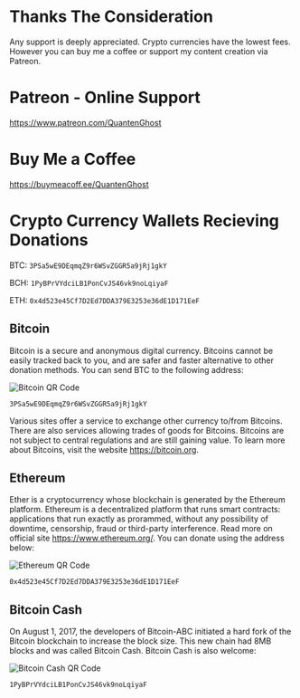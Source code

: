 

# Thanks The Consideration
Any support is deeply appreciated. Crypto currencies have the lowest fees. However you can buy me a coffee or support my content creation via Patreon.

# Patreon - Online Support
https://www.patreon.com/QuantenGhost

# Buy Me a Coffee
https://buymeacoff.ee/QuantenGhost

# Crypto Currency Wallets Recieving Donations
BTC:  `3PSa5wE9DEqmqZ9r6WSvZGGR5a9jRj1gkY`

BCH:  `1PyBPrVYdciLB1PonCvJS46vk9noLqiyaF`

ETH:  `0x4d523e45Cf7D2Ed7DDA379E3253e36dE1D171EeF`


## Bitcoin
Bitcoin is a secure and anonymous digital currency. Bitcoins cannot be easily tracked back to you, and are safer and faster alternative to other donation methods. You can send BTC to the following address:

![Bitcoin QR Code](https://github.com/QuantenGhost/quanten-ghost-wallets/blob/master/quanten-ghost-bitcoin-wallet-qr-code-for-BTC-crypto-currency-donations.png?raw=true)

`3PSa5wE9DEqmqZ9r6WSvZGGR5a9jRj1gkY`

Various sites offer a service to exchange other currency to/from Bitcoins. There are also services allowing trades of goods for Bitcoins. Bitcoins are not subject to central regulations and are still gaining value. To learn more about Bitcoins, visit the website https://bitcoin.org.


## Ethereum
Ether is a cryptocurrency whose blockchain is generated by the Ethereum platform. Ethereum is a decentralized platform that runs smart contracts: applications that run exactly as prorammed, without any possibility of downtime, censorship, fraud or third-party interference. Read more on official site https://www.ethereum.org/. You can donate using the address below:

![Ethereum QR Code](https://github.com/QuantenGhost/quanten-ghost-wallets/blob/master/quanten-ghost-ethereum-wallet-qr-code-for-ETH-crypto-currency-donations.png?raw=true)

`0x4d523e45Cf7D2Ed7DDA379E3253e36dE1D171EeF`


## Bitcoin Cash
On August 1, 2017, the developers of Bitcoin-ABC initiated a hard fork of the Bitcoin blockchain to increase the block size. This new chain had 8MB blocks and was called Bitcoin Cash. Bitcoin Cash is also welcome:

![Bitcoin Cash QR Code](https://github.com/QuantenGhost/quanten-ghost-wallets/blob/master/quanten-ghost-bitcoin-cash-wallet-qr-code-for-BCH-crypto-currency-donations.png?raw=true)

`1PyBPrVYdciLB1PonCvJS46vk9noLqiyaF`




